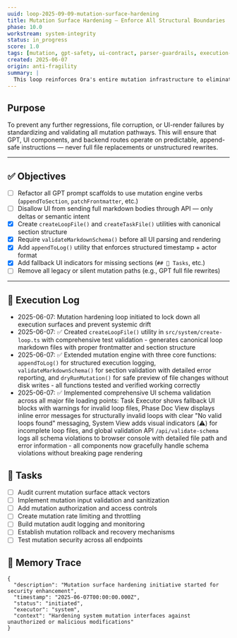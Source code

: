 ```yaml
---
uuid: loop-2025-09-09-mutation-surface-hardening
title: Mutation Surface Hardening – Enforce All Structural Boundaries
phase: 10.0
workstream: system-integrity
status: in_progress
score: 1.0
tags: [mutation, gpt-safety, ui-contract, parser-guardrails, execution-log]
created: 2025-06-07
origin: anti-fragility
summary: |
  This loop reinforces Ora's entire mutation infrastructure to eliminate silent structural drift. It ensures all mutation logic (GPT, UI, API, file creation) passes through validated interfaces with known schemas and predictable results. This loop is the foundation of Ora's long-term semantic integrity.
---
```


## Purpose

To prevent any further regressions, file corruption, or UI-render failures by standardizing and validating all mutation pathways. This will ensure that GPT, UI components, and backend routes operate on predictable, append-safe instructions — never full file replacements or unstructured rewrites.

---

## ✅ Objectives

- [ ] Refactor all GPT prompt scaffolds to use mutation engine verbs (`appendToSection`, `patchFrontmatter`, etc.)
- [ ] Disallow UI from sending full markdown bodies through API — only deltas or semantic intent
- [x] Create `createLoopFile()` and `createTaskFile()` utilities with canonical section structure
- [x] Require `validateMarkdownSchema()` before all UI parsing and rendering
- [x] Add `appendToLog()` utility that enforces structured timestamp + actor format
- [x] Add fallback UI indicators for missing sections (`## 🔧 Tasks`, etc.)
- [ ] Remove all legacy or silent mutation paths (e.g., GPT full file rewrites)

---

## 🧾 Execution Log

- 2025-06-07: Mutation hardening loop initiated to lock down all execution surfaces and prevent systemic drift
- 2025-06-07: ✅ Created `createLoopFile()` utility in `src/system/create-loop.ts` with comprehensive test validation - generates canonical loop markdown files with proper frontmatter and section structure
- 2025-06-07: ✅ Extended mutation engine with three core functions: `appendToLog()` for structured execution logging, `validateMarkdownSchema()` for section validation with detailed error reporting, and `dryRunMutation()` for safe preview of file changes without disk writes - all functions tested and verified working correctly
- 2025-06-07: ✅ Implemented comprehensive UI schema validation across all major file loading points: Task Executor shows fallback UI blocks with warnings for invalid loop files, Phase Doc View displays inline error messages for structurally invalid loops with clear "No valid loops found" messaging, System View adds visual indicators (⚠️) for incomplete loop files, and global validation API `/api/validate-schema` logs all schema violations to browser console with detailed file path and error information - all components now gracefully handle schema violations without breaking page rendering

## 🔧 Tasks

- [ ] Audit current mutation surface attack vectors
- [ ] Implement mutation input validation and sanitization
- [ ] Add mutation authorization and access controls
- [ ] Create mutation rate limiting and throttling
- [ ] Build mutation audit logging and monitoring
- [ ] Establish mutation rollback and recovery mechanisms
- [ ] Test mutation security across all endpoints

## 🧠 Memory Trace

```json:memory
{
  "description": "Mutation surface hardening initiative started for security enhancement",
  "timestamp": "2025-06-07T00:00:00.000Z",
  "status": "initiated",
  "executor": "system",
  "context": "Hardening system mutation interfaces against unauthorized or malicious modifications"
}
```
